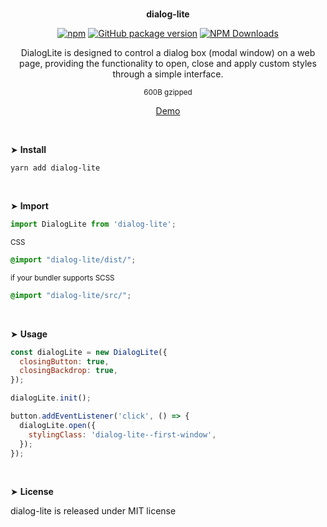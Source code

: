 <br>
<p align="center"><strong>dialog-lite</strong></p>

<div align="center">

[![npm](https://img.shields.io/npm/v/dialog-lite.svg?colorB=brightgreen)](https://www.npmjs.com/package/dialog-lite)
[![GitHub package version](https://img.shields.io/github/package-json/v/ux-ui-pro/dialog-lite.svg)](https://github.com/ux-ui-pro/dialog-lite)
[![NPM Downloads](https://img.shields.io/npm/dm/dialog-lite.svg?style=flat)](https://www.npmjs.org/package/dialog-lite)

</div>

<p align="center">DialogLite is designed to control a dialog box (modal window) on a web page, providing the functionality to open, close and apply custom styles through a simple interface.</p>
<p align="center"><sup>600B gzipped</sup></p>
<p align="center"><a href="https://codepen.io/ux-ui/pen/LYoLOjr">Demo</a></p>
<br>

&#10148; **Install**

```console
yarn add dialog-lite
```
<br>

&#10148; **Import**

```javascript
import DialogLite from 'dialog-lite';
```
<sub>CSS</sub>
```SCSS
@import "dialog-lite/dist/";
```
<sub>if your bundler supports SCSS</sub>
```SCSS
@import "dialog-lite/src/";
```
<br>

&#10148; **Usage**

```javascript
const dialogLite = new DialogLite({
  closingButton: true,
  closingBackdrop: true,
});

dialogLite.init();

button.addEventListener('click', () => {
  dialogLite.open({
    stylingClass: 'dialog-lite--first-window',
  });
});
```
<br>

&#10148; **License**

dialog-lite is released under MIT license
